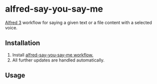 # alfred-say-you-say-me
[Alfred 3][1] workflow for saying a given text or a file content with a selected voice.

## Installation

1) Install [alfred-say-you-say-me workflow.][2]
2) All further updates are handled automatically.

## Usage


[1]: https://www.alfredapp.com/
[2]: https://github.com/vookimedlo/alfred-say-you-say-me/releases/latest
